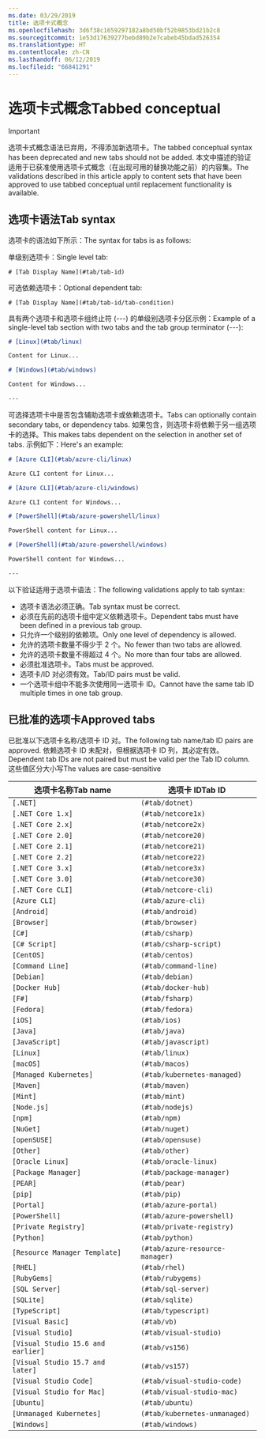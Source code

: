 ```yaml
---
ms.date: 03/29/2019
title: 选项卡式概念
ms.openlocfilehash: 3d6f38c1659297182a8bd50bf52b9853bd21b2c8
ms.sourcegitcommit: 1e53d17639277bebd89b2e7cabeb45bdad526354
ms.translationtype: HT
ms.contentlocale: zh-CN
ms.lasthandoff: 06/12/2019
ms.locfileid: "66841291"
---
```

# <a name="tabbed-conceptual"></a><span data-ttu-id="c5588-102">选项卡式概念</span><span class="sxs-lookup"><span data-stu-id="c5588-102">Tabbed conceptual</span></span>

> [!IMPORTANT]
> <span data-ttu-id="c5588-103">选项卡式概念语法已弃用，不得添加新选项卡。</span><span class="sxs-lookup"><span data-stu-id="c5588-103">The tabbed conceptual syntax has been deprecated and new tabs should not be added.</span></span> <span data-ttu-id="c5588-104">本文中描述的验证适用于已获准使用选项卡式概念（在出现可用的替换功能之前）的内容集。</span><span class="sxs-lookup"><span data-stu-id="c5588-104">The validations described in this article apply to content sets that have been approved to use tabbed conceptual until replacement functionality is available.</span></span>

## <a name="tab-syntax"></a><span data-ttu-id="c5588-105">选项卡语法</span><span class="sxs-lookup"><span data-stu-id="c5588-105">Tab syntax</span></span>

<span data-ttu-id="c5588-106">选项卡的语法如下所示：</span><span class="sxs-lookup"><span data-stu-id="c5588-106">The syntax for tabs is as follows:</span></span>

<span data-ttu-id="c5588-107">单级别选项卡：</span><span class="sxs-lookup"><span data-stu-id="c5588-107">Single level tab:</span></span>

`# [Tab Display Name](#tab/tab-id)`

<span data-ttu-id="c5588-108">可选依赖选项卡：</span><span class="sxs-lookup"><span data-stu-id="c5588-108">Optional dependent tab:</span></span>

`# [Tab Display Name](#tab/tab-id/tab-condition)`

<span data-ttu-id="c5588-109">具有两个选项卡和选项卡组终止符 (---) 的单级别选项卡分区示例：</span><span class="sxs-lookup"><span data-stu-id="c5588-109">Example of a single-level tab section with two tabs and the tab group terminator (---):</span></span>

```markdown
# [Linux](#tab/linux)

Content for Linux...

# [Windows](#tab/windows)

Content for Windows...

---
```

<span data-ttu-id="c5588-110">可选择选项卡中是否包含辅助选项卡或依赖选项卡。</span><span class="sxs-lookup"><span data-stu-id="c5588-110">Tabs can optionally contain secondary tabs, or dependency tabs.</span></span> <span data-ttu-id="c5588-111">如果包含，则选项卡将依赖于另一组选项卡的选择。</span><span class="sxs-lookup"><span data-stu-id="c5588-111">This makes tabs dependent on the selection in another set of tabs.</span></span> <span data-ttu-id="c5588-112">示例如下：</span><span class="sxs-lookup"><span data-stu-id="c5588-112">Here's an example:</span></span>

```markdown
# [Azure CLI](#tab/azure-cli/linux)

Azure CLI content for Linux...

# [Azure CLI](#tab/azure-cli/windows)

Azure CLI content for Windows...

# [PowerShell](#tab/azure-powershell/linux)

PowerShell content for Linux...

# [PowerShell](#tab/azure-powershell/windows)

PowerShell content for Windows...

---
```

<span data-ttu-id="c5588-113">以下验证适用于选项卡语法：</span><span class="sxs-lookup"><span data-stu-id="c5588-113">The following validations apply to tab syntax:</span></span>

- <span data-ttu-id="c5588-114">选项卡语法必须正确。</span><span class="sxs-lookup"><span data-stu-id="c5588-114">Tab syntax must be correct.</span></span>
- <span data-ttu-id="c5588-115">必须在先前的选项卡组中定义依赖选项卡。</span><span class="sxs-lookup"><span data-stu-id="c5588-115">Dependent tabs must have been defined in a previous tab group.</span></span>
- <span data-ttu-id="c5588-116">只允许一个级别的依赖项。</span><span class="sxs-lookup"><span data-stu-id="c5588-116">Only one level of dependency is allowed.</span></span>
- <span data-ttu-id="c5588-117">允许的选项卡数量不得少于 2 个。</span><span class="sxs-lookup"><span data-stu-id="c5588-117">No fewer than two tabs are allowed.</span></span>
- <span data-ttu-id="c5588-118">允许的选项卡数量不得超过 4 个。</span><span class="sxs-lookup"><span data-stu-id="c5588-118">No more than four tabs are allowed.</span></span>
- <span data-ttu-id="c5588-119">必须批准选项卡。</span><span class="sxs-lookup"><span data-stu-id="c5588-119">Tabs must be approved.</span></span>
- <span data-ttu-id="c5588-120">选项卡/ID 对必须有效。</span><span class="sxs-lookup"><span data-stu-id="c5588-120">Tab/ID pairs must be valid.</span></span>
- <span data-ttu-id="c5588-121">一个选项卡组中不能多次使用同一选项卡 ID。</span><span class="sxs-lookup"><span data-stu-id="c5588-121">Cannot have the same tab ID multiple times in one tab group.</span></span>

## <a name="approved-tabs"></a><span data-ttu-id="c5588-122">已批准的选项卡</span><span class="sxs-lookup"><span data-stu-id="c5588-122">Approved tabs</span></span>

<span data-ttu-id="c5588-123">已批准以下选项卡名称/选项卡 ID 对。</span><span class="sxs-lookup"><span data-stu-id="c5588-123">The following tab name/tab ID pairs are approved.</span></span> <span data-ttu-id="c5588-124">依赖选项卡 ID 未配对，但根据选项卡 ID 列，其必定有效。</span><span class="sxs-lookup"><span data-stu-id="c5588-124">Dependent tab IDs are not paired but must be valid per the Tab ID column.</span></span> <span data-ttu-id="c5588-125">这些值区分大小写</span><span class="sxs-lookup"><span data-stu-id="c5588-125">The values are case-sensitive</span></span>

|<span data-ttu-id="c5588-126">选项卡名称</span><span class="sxs-lookup"><span data-stu-id="c5588-126">Tab name</span></span>              |<span data-ttu-id="c5588-127">选项卡 ID</span><span class="sxs-lookup"><span data-stu-id="c5588-127">Tab ID</span></span>            |
|----------------------|------------------|
|`[.NET]`              |`(#tab/dotnet)`   |
|`[.NET Core 1.x]`     |`(#tab/netcore1x)`|
|`[.NET Core 2.x]`     |`(#tab/netcore2x)`|
|`[.NET Core 2.0]`     |`(#tab/netcore20)`|
|`[.NET Core 2.1]`     |`(#tab/netcore21)`|
|`[.NET Core 2.2]`     |`(#tab/netcore22)`|
|`[.NET Core 3.x]`     |`(#tab/netcore3x)`|
|`[.NET Core 3.0]`     |`(#tab/netcore30)`|
|`[.NET Core CLI]`     |`(#tab/netcore-cli)`|
|`[Azure CLI]`         |`(#tab/azure-cli)`|
|`[Android]`           |`(#tab/android)`  |
|`[Browser]`           |`(#tab/browser)`  |
|`[C#]`                |`(#tab/csharp)`   |
|`[C# Script]`         |`(#tab/csharp-script)`|
|`[CentOS]`            |`(#tab/centos)`|
|`[Command Line]`      |`(#tab/command-line)`|
|`[Debian]`            |`(#tab/debian)`|
|`[Docker Hub]`        |`(#tab/docker-hub)`|
|`[F#]`                |`(#tab/fsharp)`|
|`[Fedora]`            |`(#tab/fedora)`|
|`[iOS]`               |`(#tab/ios)`      |
|`[Java]`              |`(#tab/java)`|
|`[JavaScript]`        |`(#tab/javascript)`|
|`[Linux]`             |`(#tab/linux)`    |
|`[macOS]`             |`(#tab/macos)`    |
|`[Managed Kubernetes]`|`(#tab/kubernetes-managed)`|
|`[Maven]`             |`(#tab/maven)`|
|`[Mint]`              |`(#tab/mint)`|
|`[Node.js]`           |`(#tab/nodejs)`|
|`[npm]`               |`(#tab/npm)` |
|`[NuGet]`             |`(#tab/nuget)`|
|`[openSUSE]`          |`(#tab/opensuse)`|
|`[Other]`             |`(#tab/other)` |
|`[Oracle Linux]`      |`(#tab/oracle-linux)`|
|`[Package Manager]`   |`(#tab/package-manager)` |
|`[PEAR]`              |`(#tab/pear)`|
|`[pip]`               |`(#tab/pip)`|
|`[Portal]`            |`(#tab/azure-portal)`    |
|`[PowerShell]`        |`(#tab/azure-powershell)`|
|`[Private Registry]`  |`(#tab/private-registry)`|
|`[Python]`            |`(#tab/python)`|
|`[Resource Manager Template]`|`(#tab/azure-resource-manager)`|
|`[RHEL]`              |`(#tab/rhel)`|
|`[RubyGems]`          |`(#tab/rubygems)`|
|`[SQL Server]`        |`(#tab/sql-server)`|
|`[SQLite]`            |`(#tab/sqlite)`|
|`[TypeScript]`        |`(#tab/typescript)`|
|`[Visual Basic]`      |`(#tab/vb)` |
|`[Visual Studio]`     |`(#tab/visual-studio)`|
|`[Visual Studio 15.6 and earlier]`|`(#tab/vs156)`|
|`[Visual Studio 15.7 and later]`  |`(#tab/vs157)`|
|`[Visual Studio Code]`            |`(#tab/visual-studio-code)`|
|`[Visual Studio for Mac]`         |`(#tab/visual-studio-mac)`|
|`[Ubuntu]`                        |`(#tab/ubuntu)`|
|`[Unmanaged Kubernetes]`          |`(#tab/kubernetes-unmanaged)`|
|`[Windows]`   |`(#tab/windows)`   |
